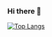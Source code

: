 ### Hi there 👋

[![Top Langs](https://github-readme-stats.vercel.app/api/top-langs/?username=sou004002&layout=compact
)](https://github.com/anuraghazra/github-readme-stats)
